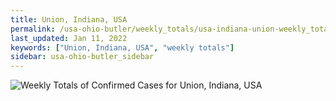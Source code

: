 ```yaml
---
title: Union, Indiana, USA
permalink: /usa-ohio-butler/weekly_totals/usa-indiana-union-weekly_totals.html
last_updated: Jan 11, 2022
keywords: ["Union, Indiana, USA", "weekly totals"]
sidebar: usa-ohio-butler_sidebar
---
```


![Weekly Totals of Confirmed Cases for Union, Indiana, USA](/covid_tracker/images/graphs/usa-indiana-union-weekly_totals_graph.png)
